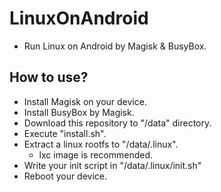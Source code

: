 # LinuxOnAndroid

* Run Linux on Android by Magisk & BusyBox.

## How to use?

* Install Magisk on your device.
* Install BusyBox by Magisk.
* Download this repository to "/data" directory.
* Execute "install.sh".
* Extract a linux rootfs to "/data/.linux". 
  * lxc image is recommended.
* Write your init script in "/data/.linux/init.sh"
* Reboot your device.
